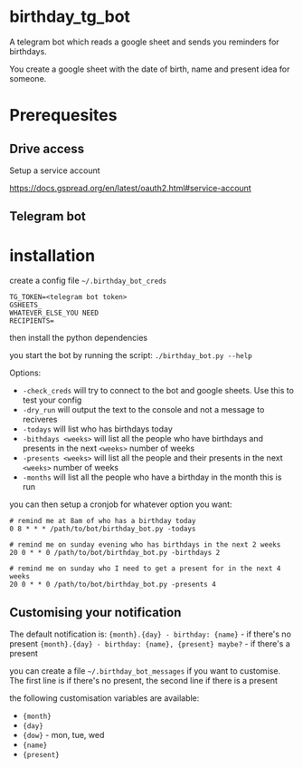 # birthday_tg_bot


A telegram bot which reads a google sheet and sends you reminders for birthdays.

You create a google sheet with the date of birth, name and present idea for someone.


# Prerequesites

## Drive access
Setup a service account

https://docs.gspread.org/en/latest/oauth2.html#service-account


## Telegram bot


# installation

create a config file `~/.birthday_bot_creds`

```
TG_TOKEN=<telegram bot token>
GSHEETS_
WHATEVER_ELSE_YOU NEED
RECIPIENTS=
```

then install the python dependencies

you start the bot by running the script:
`./birthday_bot.py --help`


Options:
 * `-check_creds` will try to connect to the bot and google sheets. Use this to test your config
 * `-dry_run` will output the text to the console and not a message to reciveres
 * `-todays` will list who has birthdays today
 * `-bithdays <weeks>` will list all the people who have birthdays and presents in the next `<weeks>` number of weeks
 * `-presents <weeks>` will list all the people and their presents in the next `<weeks>` number of weeks
 * `-months` will list all the people who have a birthday in the month this is run


you can then setup a cronjob for whatever option you want:
```
# remind me at 8am of who has a birthday today
0 8 * * * /path/to/bot/birthday_bot.py -todays

# remind me on sunday evening who has birthdays in the next 2 weeks
20 0 * * 0 /path/to/bot/birthday_bot.py -birthdays 2

# remind me on sunday who I need to get a present for in the next 4 weeks
20 0 * * 0 /path/to/bot/birthday_bot.py -presents 4
```


## Customising your notification

The default notification is:
`{month}.{day} - birthday: {name}` - if there's no present
`{month}.{day} - birthday: {name}, {present} maybe?` - if there's a present

you can create a file `~/.birthday_bot_messages` if you want to customise.
The first line is if there's no present, the second line if there is a present

the following customisation variables are available:
* `{month}`
* `{day}`
* `{dow}` - mon, tue, wed
* `{name}`
* `{present}`

